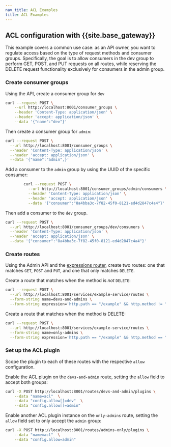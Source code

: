 ```yaml
---
nav_title: ACL Examples
title: ACL Examples
---
```


## ACL configuration with {{site.base_gateway}}

This example covers a common use case: as an API owner, you want to regulate access based on the type of request methods and consumer groups. Specifically, the goal is to allow consumers in the dev group to perform GET, POST, and PUT requests on all routes, while reserving the DELETE request functionality exclusively for consumers in the admin group.


### Create consumer groups 

Using the API, create a consumer group for  `dev`
```bash
curl --request POST \
    --url http://localhost:8001/consumer_groups \
    --header 'Content-Type: application/json' \
    --header 'accept: application/json' \
    --data '{"name":"dev"}'
```

Then create a consumer group for `admin`:

```bash
curl --request POST \
  --url http://localhost:8001/consumer_groups \
  --header 'Content-Type: application/json' \
  --header 'accept: application/json' \
  --data '{"name":"admin",}'
``` 

Add a consumer to the `admin` group by using the UUID of the specific consumer:

```bash
        curl --request POST \
          --url http://localhost:8001/consumer_groups/admin/consumers \
          --header 'Content-Type: application/json' \
          --header 'accept: application/json' \
          --data '{"consumer":"8a4bba3c-7f82-45f0-8121-ed4d2847c4a4"}'
```
Then add a consumer to the `dev` group. 

```bash
curl --request POST \
  --url http://localhost:8001/consumer_groups/dev/consumers \
  --header 'Content-Type: application/json' \
  --header 'accept: application/json' \
  --data '{"consumer":"8a4bba3c-7f82-45f0-8121-ed4d2847c4a4"}'
```

### Create routes 

Using the Admin API and the [expressions router](/gateway/latest/key-concepts/routes/expressions/), create two routes: one that matches `GET`, `POST` and `PUT`, and one that only matches `DELETE`. 

Create a route that matches when the method is _not_ `DELETE`:

```bash
curl --request POST \
  --url http://localhost:8001/services/example-service/routes \
  --form-string name=devs-and-admins \
  --form-string expression='http.path == "/example" && http.method != "DELETE"'
```

Create a route that matches when the method _is_ DELETE:
```bash
curl --request POST \
  --url http://localhost:8001/services/example-service/routes \
  --form-string name=only-admins \
  --form-string expression='http.path == "/example" && http.method == "DELETE"'
```


### Set up the ACL plugin

Scope the plugin to each of these routes with the respective `allow` configuration.

Enable the ACL plugin on the `devs-and-admin` route, setting the `allow` field to accept both groups:

```bash
curl -X POST http://localhost:8001/routes/devs-and-admin/plugins \
    --data "name=acl"  \
    --data "config.allow[]=dev"  \
    --data "config.allow[]=admin"
```

Enable another ACL plugin instance on the `only-admins` route, setting the `allow` field set to only accept the `admin` group:

```bash
curl -X POST http://localhost:8001/routes/admins-only/plugins \
    --data "name=acl"  \
    --data "config.allow=admin"
```
